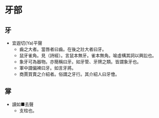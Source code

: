 # 牙部

## 牙

- 宜遐切(Ya)平聲
    - 齒之大者。當唇者曰齒。在後之壯大者曰牙。
    - 鼠牙雀角。見（詩經）。言鼠本無牙。雀本無角。喻虛構其詞以興訟也。
    - 象牙可為器物。亦簡稱曰牙。如牙管、牙牌之類。皆謂象牙也。
    - 軍中謂偏裨曰牙。如言牙將。
    - 商賈買賣之介紹者。俗謂之牙行。其介紹人曰牙儈。

## 牚

- 讀如■去聲
    - 支柱也。

